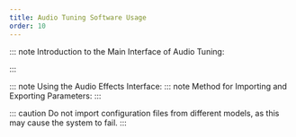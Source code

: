 ```yaml
---
title: Audio Tuning Software Usage
order: 10
---
```


::: note Introduction to the Main Interface of Audio Tuning:

:::

<VidStack
  src="https://likeyou156156.online:9000/lky/tools/TY/video.mp4"
/>

::: note Using the Audio Effects Interface:
<VidStack
  src="https://likeyou156156.online:9000/lky/tools/TY/video2.mp4"
/>
::: note Method for Importing and Exporting Parameters:
:::

::: caution
Do not import configuration files from different models, as this may cause the system to fail.
:::

<VidStack
  src="https://likeyou156156.online:9000/lky/tools/TY/video3.mp4"
/>